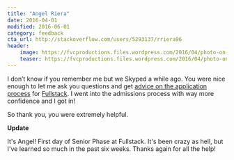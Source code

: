 ```yaml
---
title: "Angel Riera"
date: 2016-04-01
modified: 2016-06-01
category: feedback
cta_url: http://stackoverflow.com/users/5293137/rriera96
header:
    image: https://fvcproductions.files.wordpress.com/2016/04/photo-on-4-11-16-at-7-33-pm.jpg?w=200&h=200
    teaser: https://fvcproductions.files.wordpress.com/2016/04/photo-on-4-11-16-at-7-33-pm.jpg?w=200&h=200
---
```


I don’t know if you remember me but we Skyped a while ago. You were nice enough to let me ask you questions and get [advice on the application process](http://fvcproductions.com/2016/03/31/all-the-bootcamp-things/) for [Fullstack](http://fullstackacademy.com). I went into the admissions process with way more confidence and I got in!

So thank you, you were extremely helpful.

**Update**

It's Angel! First day of Senior Phase at Fullstack. It's been crazy as hell, but I've learned so much in the past six weeks. Thanks again for all the help!